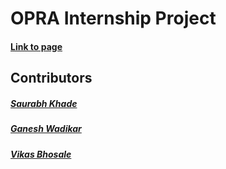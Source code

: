 # OPRA Internship Project
#### [Link to page](https://saurabhkhade.github.io/opra/)

## Contributors
##### [Saurabh Khade](https://github.com/SaurabhKhade)
##### [Ganesh Wadikar](https://github.com/)
##### [Vikas Bhosale](https://github.com/)
